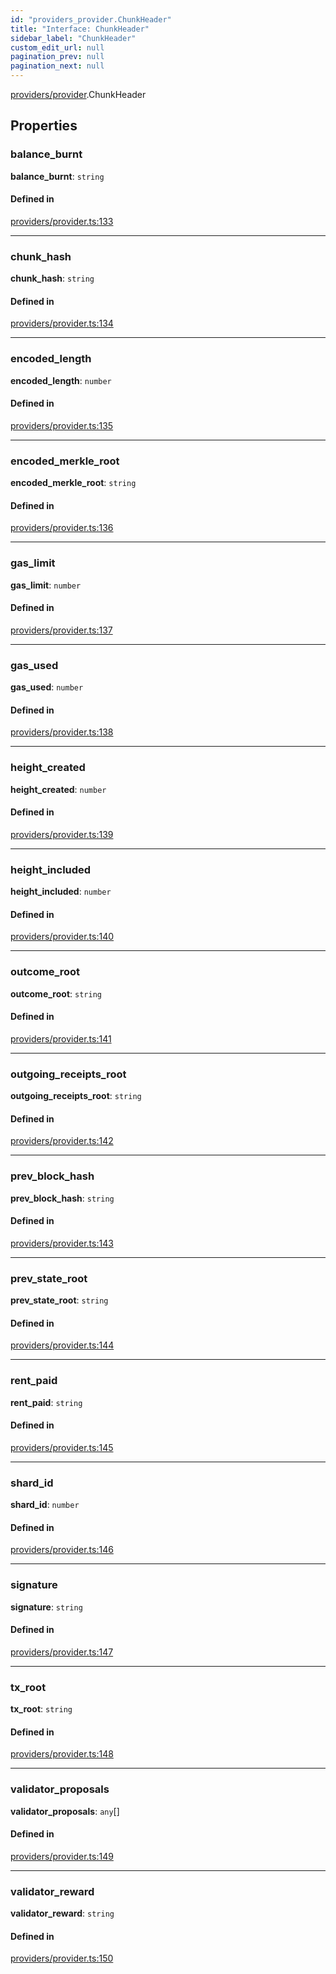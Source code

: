 ```yaml
---
id: "providers_provider.ChunkHeader"
title: "Interface: ChunkHeader"
sidebar_label: "ChunkHeader"
custom_edit_url: null
pagination_prev: null
pagination_next: null
---
```


[providers/provider](../modules/providers_provider.md).ChunkHeader

## Properties

### balance\_burnt

 **balance\_burnt**: `string`

#### Defined in

[providers/provider.ts:133](https://github.com/maxhr/near--near-api-js/blob/d8efa7d5/packages/near-api-js/src/providers/provider.ts#L133)

___

### chunk\_hash

 **chunk\_hash**: `string`

#### Defined in

[providers/provider.ts:134](https://github.com/maxhr/near--near-api-js/blob/d8efa7d5/packages/near-api-js/src/providers/provider.ts#L134)

___

### encoded\_length

 **encoded\_length**: `number`

#### Defined in

[providers/provider.ts:135](https://github.com/maxhr/near--near-api-js/blob/d8efa7d5/packages/near-api-js/src/providers/provider.ts#L135)

___

### encoded\_merkle\_root

 **encoded\_merkle\_root**: `string`

#### Defined in

[providers/provider.ts:136](https://github.com/maxhr/near--near-api-js/blob/d8efa7d5/packages/near-api-js/src/providers/provider.ts#L136)

___

### gas\_limit

 **gas\_limit**: `number`

#### Defined in

[providers/provider.ts:137](https://github.com/maxhr/near--near-api-js/blob/d8efa7d5/packages/near-api-js/src/providers/provider.ts#L137)

___

### gas\_used

 **gas\_used**: `number`

#### Defined in

[providers/provider.ts:138](https://github.com/maxhr/near--near-api-js/blob/d8efa7d5/packages/near-api-js/src/providers/provider.ts#L138)

___

### height\_created

 **height\_created**: `number`

#### Defined in

[providers/provider.ts:139](https://github.com/maxhr/near--near-api-js/blob/d8efa7d5/packages/near-api-js/src/providers/provider.ts#L139)

___

### height\_included

 **height\_included**: `number`

#### Defined in

[providers/provider.ts:140](https://github.com/maxhr/near--near-api-js/blob/d8efa7d5/packages/near-api-js/src/providers/provider.ts#L140)

___

### outcome\_root

 **outcome\_root**: `string`

#### Defined in

[providers/provider.ts:141](https://github.com/maxhr/near--near-api-js/blob/d8efa7d5/packages/near-api-js/src/providers/provider.ts#L141)

___

### outgoing\_receipts\_root

 **outgoing\_receipts\_root**: `string`

#### Defined in

[providers/provider.ts:142](https://github.com/maxhr/near--near-api-js/blob/d8efa7d5/packages/near-api-js/src/providers/provider.ts#L142)

___

### prev\_block\_hash

 **prev\_block\_hash**: `string`

#### Defined in

[providers/provider.ts:143](https://github.com/maxhr/near--near-api-js/blob/d8efa7d5/packages/near-api-js/src/providers/provider.ts#L143)

___

### prev\_state\_root

 **prev\_state\_root**: `string`

#### Defined in

[providers/provider.ts:144](https://github.com/maxhr/near--near-api-js/blob/d8efa7d5/packages/near-api-js/src/providers/provider.ts#L144)

___

### rent\_paid

 **rent\_paid**: `string`

#### Defined in

[providers/provider.ts:145](https://github.com/maxhr/near--near-api-js/blob/d8efa7d5/packages/near-api-js/src/providers/provider.ts#L145)

___

### shard\_id

 **shard\_id**: `number`

#### Defined in

[providers/provider.ts:146](https://github.com/maxhr/near--near-api-js/blob/d8efa7d5/packages/near-api-js/src/providers/provider.ts#L146)

___

### signature

 **signature**: `string`

#### Defined in

[providers/provider.ts:147](https://github.com/maxhr/near--near-api-js/blob/d8efa7d5/packages/near-api-js/src/providers/provider.ts#L147)

___

### tx\_root

 **tx\_root**: `string`

#### Defined in

[providers/provider.ts:148](https://github.com/maxhr/near--near-api-js/blob/d8efa7d5/packages/near-api-js/src/providers/provider.ts#L148)

___

### validator\_proposals

 **validator\_proposals**: `any`[]

#### Defined in

[providers/provider.ts:149](https://github.com/maxhr/near--near-api-js/blob/d8efa7d5/packages/near-api-js/src/providers/provider.ts#L149)

___

### validator\_reward

 **validator\_reward**: `string`

#### Defined in

[providers/provider.ts:150](https://github.com/maxhr/near--near-api-js/blob/d8efa7d5/packages/near-api-js/src/providers/provider.ts#L150)
